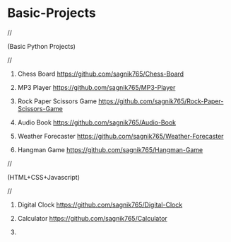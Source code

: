 # Basic-Projects


//

(Basic Python Projects)

//

1. Chess Board    https://github.com/sagnik765/Chess-Board

2. MP3 Player   https://github.com/sagnik765/MP3-Player

3. Rock Paper Scissors Game    https://github.com/sagnik765/Rock-Paper-Scissors-Game

4. Audio Book   https://github.com/sagnik765/Audio-Book

5. Weather Forecaster   https://github.com/sagnik765/Weather-Forecaster

6. Hangman Game   https://github.com/sagnik765/Hangman-Game

//

(HTML+CSS+Javascript)

//

1. Digital Clock     https://github.com/sagnik765/Digital-Clock 
 
2. Calculator     https://github.com/sagnik765/Calculator

2. 
